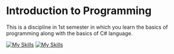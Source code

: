 # Introduction to Programming

This is a discipline in 1st semester in which you learn the basics of programming along with the basics of C# language.

[![My Skills](https://skillicons.dev/icons?i=cs)](https://devdocs.io/c/) [![My Skills](https://skillicons.dev/icons?i=visualstudio)](https://visualstudio.microsoft.com/)
